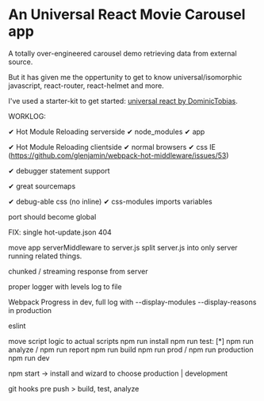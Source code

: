 # An Universal React Movie Carousel app

A totally over-engineered carousel demo retrieving data from external source.

But it has given me the oppertunity to get to know universal/isomorphic javascript, react-router, react-helmet and more.

I've used a starter-kit to get started: [universal react by DominicTobias](https://github.com/DominicTobias/universal-react).


WORKLOG:

✔︎ Hot Module Reloading serverside
  ✔︎ node_modules
  ✔︎ app

✔︎ Hot Module Reloading clientside
  ✔︎ normal browsers
  ✔︎ css
  IE (https://github.com/glenjamin/webpack-hot-middleware/issues/53)

✔︎ debugger statement support

✔︎ great sourcemaps

✔︎ debug-able css (no inline)
✔︎ css-modules
imports
variables

port should become global

FIX: single hot-update.json 404

move app serverMiddleware to server.js
split server.js into only server running related things.

chunked / streaming response from server

proper logger with levels
log to file

Webpack Progress in dev, full log with --display-modules --display-reasons in production

eslint

move script logic to actual scripts
npm run install
npm run test:<suite> [*]
npm run analyze / npm run report
npm run build
npm run prod / npm run production
npm run dev

npm start -> install and wizard to choose production | development

git hooks
pre push > build, test, analyze
